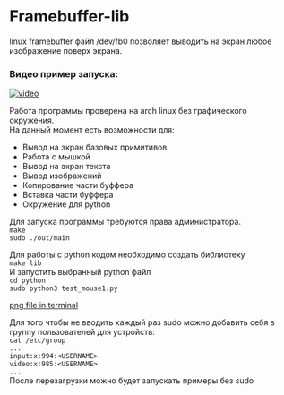 # Framebuffer-lib

linux framebuffer файл /dev/fb0 позволяет выводить на экран любое изображение поверх экрана.
### Видео пример запуска:
[![video](https://img.youtube.com/vi/kdESV7I0SVY/hqdefault.jpg)](https://youtu.be/kdESV7I0SVY)

Работа программы проверена на arch linux без графического окружения. \
На данный момент есть возможности для:
* Вывод на экран базовых примитивов
* Работа с мышкой
* Вывод на экран текста
* Вывод изображений
* Копирование части буффера
* Вставка части буффера
* Окружение для python

Для запуска программы требуются права администратора.\
`make` \
`sudo ./out/main`

Для работы с python кодом необходимо создать библиотеку\
`make lib`\
И запустить выбранный python файл\
`cd python`\
`sudo python3 test_mouse1.py`

[png file in terminal](https://www.youtube.com/watch?v=JM0PU0z6nyM)

Для того чтобы не вводить каждый раз sudo можно добавить себя в группу пользователей для устройств:\
`cat /etc/group`\
`...`\
`input:x:994:<USERNAME>`\
`video:x:985:<USERNAME>`\
`...`\
После перезагрузки можно будет запускать примеры без sudo